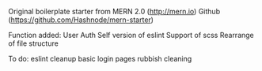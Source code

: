 Original boilerplate starter from MERN 2.0 (http://mern.io)
Github (https://github.com/Hashnode/mern-starter)

Function added:
User Auth
Self version of eslint
Support of scss
Rearrange of file structure

To do:
eslint cleanup
basic login pages
rubbish cleaning
